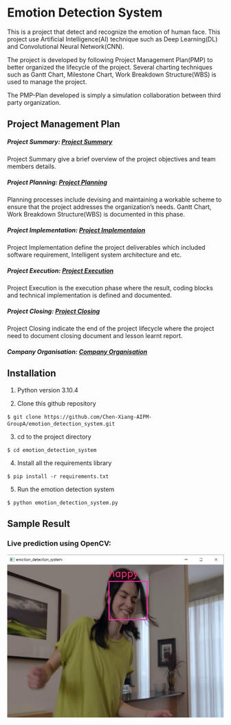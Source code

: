 # Emotion Detection System
This is a project that detect and recognize the emotion of human face. This project use Artificial Intelligence(AI) technique such as Deep Learning(DL) and Convolutional Neural Network(CNN). 

The project is developed by following Project Management Plan(PMP) to better organized the lifecycle of the project. Several charting techniques such as Gantt Chart, Milestone Chart, Work Breakdown Structure(WBS) is used to manage the project.

The PMP-Plan developed is simply a simulation collaboration between third party organization. 

## Project Management Plan
##### Project Summary: [Project Summary](PMP-Plan/A-PROJECT_SUMMARY.md)
Project Summary give a brief overview of the project objectives and team members details. 

##### Project Planning: [Project Planning](PMP-Plan/B-PROJECT_PLANNING.md)
Planning processes include devising and maintaining a workable scheme to
ensure that the project addresses the organization’s needs. Gantt Chart, Work Breakdown Structure(WBS) is documented in this phase.

##### Project Implementation: [Project Implementaion](PMP-Plan/C-PROJECT_IMPLEMENTATION.md)
Project Implementation define the project deliverables which included software requirement, Intelligent system architecture and etc.

##### Project Execution: [Project Execution](PMP-Plan/D-PROJECT_EXECUTION.md)
Project Execution is the execution phase where the result, coding blocks and technical implementation is defined and documented.

##### Project Closing: [Project Closing](PMP-Plan/E-PROJECT_CLOSING.md)
Project Closing indicate the end of the project lifecycle where the project need to document closing document and lesson learnt report.

##### Company Organisation: [Company Organisation](PMP-Plan/Z-COMPANY_ORGANIZATION.md)

## Installation

1. Python version 3.10.4

2. Clone this github repository

```
$ git clone https://github.com/Chen-Xiang-AIPM-GroupA/emotion_detection_system.git
```

3. cd to the project directory

```
$ cd emotion_detection_system
```

4. Install all the requirements library

```
$ pip install -r requirements.txt
```

5. Run the emotion detection system

```
$ python emotion_detection_system.py
```

## Sample Result

### Live prediction using OpenCV:

![img result](PMP-Plan/assets/result_1.jpg)
